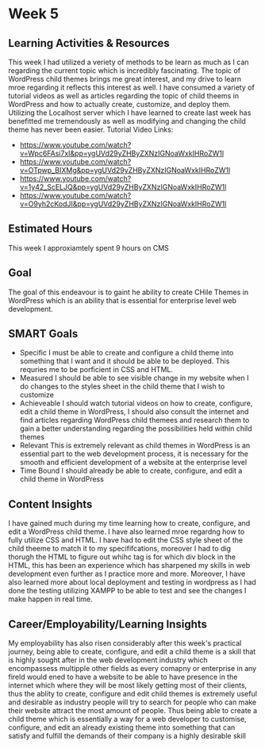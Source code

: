 # Week 5

## Learning Activities & Resources
This week I had utilized a veriety of methods to be learn as much as I can regarding the current topic which is incredibly fascinating. The topic of WordPress child themes brings me great interest, and my drive to learn mroe regarding it reflects this interest as well. I have consumed a variety of tutorial videos as well as articles regarding the topic of child theems in WordPress and how to actually create, customize, and deploy them. Utilizing the Localhost server which I have learned to create last week has benefitted me tremendously as well as modifying and changing the child theme has never been easier.
Tutorial Video Links:
* https://www.youtube.com/watch?v=Wpc6FAsi7xI&pp=ygUVd29yZHByZXNzIGNoaWxkIHRoZW1l
* https://www.youtube.com/watch?v=OTpwp_BIXMg&pp=ygUVd29yZHByZXNzIGNoaWxkIHRoZW1l
* https://www.youtube.com/watch?v=1y42_ScELJQ&pp=ygUVd29yZHByZXNzIGNoaWxkIHRoZW1l
* https://www.youtube.com/watch?v=O9yh2cKodJI&pp=ygUVd29yZHByZXNzIGNoaWxkIHRoZW1l

## Estimated Hours
This week I approxiamtely spent 9 hours on CMS

## Goal
The goal of this endeavour is to gaint he ability to create CHile Themes in WordPress which is an ability that is essential for enterprise level web development.

## SMART Goals

* Specific
I must be able to create and configure a child theme into something that I want and it should be able to be deployed. This requries me to be porficient in CSS and HTML.
* Measured
I should be able to see visible change in my website when I do changes to the styles sheet in the child theme that I wish to customize
* Achieveable
I should watch tutorial videos on how to create, configure, edit a child theme in WordPress, I should also consult the internet and find articles regarding WordPress child themees and research them to gain a better understanding regarding the possibilities held within child themes
* Relevant
This is extremely relevant as child themes in WordPress is an essential part to the web development process, it is necessary for the smooth and efficient development of a website at the enterprise level
* Time Bound
I should already be able to create, configure, and edit a child theme in WordPress

## Content Insights
I have gained much during my time learning how to create, configure, and edit a WordPress child theme. I have also learned mroe regardng how to fully utilize CSS and HTML. I have had to edit the CSS style sheet of the child theeme to match it to my specififcations, moreover I had to dig thorugh the HTML to figure out whihc tag is for which div block in the HTML, this has been an experience which has sharpened my skills in web development even further as I practice more and more. Moreover, I have also learned more about local deployment and testing in wordpress as I had done the testing utilizing XAMPP to be able to test and see the changes I make happen in real time.
## Career/Employability/Learning Insights
My employability has also risen considerably after this week's practical journey, being able to create, configure, and edit a child theme is a skill that is highly sought after in the web development industry which encompassess multipple other fields as every comapny or enterprise in any fireld would ened to have a website to be able to have presence in the internet which where they will be most likely getting most of their clients, thus the ablity to create, configure and edit child themes is extremely useful and desirable as industry people will try to search for people who can make their website attract the most amount of people. Thus being able to create a child theme which is essentially a way for a web developer to customise, configure, and edit an already existing theme into something that can satisfy and fulfill the demands of their company is a highly desirable skill
